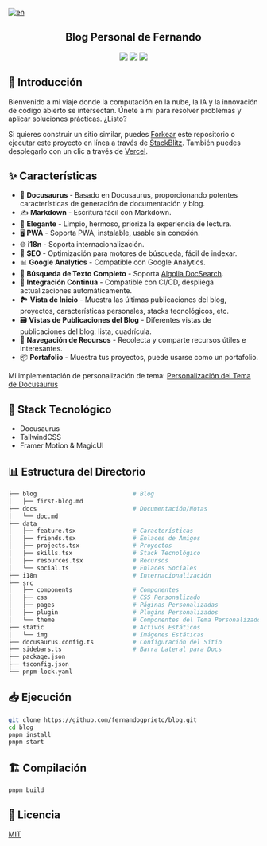 [![en](https://img.shields.io/badge/Idioma-en-blue.svg)](https://github.com/fernandogprieto/blog/blob/main/README.md)

<h2 align="center">
Blog Personal de Fernando
</h2>

<p align="center">
<a href="https://vercel.com/new/clone?repository-url=https://github.com/fernandogprieto/blog/tree/main&project-name=blog&repo-name=blog" rel="nofollow"><img src="https://vercel.com/button"></a>
<a href="https://app.netlify.com/start/deploy?repository=https://github.com/fernandogprieto/blog" rel="nofollow"><img src="https://www.netlify.com/img/deploy/button.svg"></a>
<a href="https://stackblitz.com/github/fernandogprieto/blog" rel="nofollow"><img src="https://developer.stackblitz.com/img/open_in_stackblitz.svg"></a>
</p>

## 👋 Introducción

Bienvenido a mi viaje donde la computación en la nube, la IA y la innovación de código abierto se intersectan. Únete a mí para resolver problemas y aplicar soluciones prácticas. ¿Listo?

Si quieres construir un sitio similar, puedes [Forkear](https://github.com/kuizuo/fernandogprieto/fork) este repositorio o ejecutar este proyecto en línea a través de [StackBlitz](https://stackblitz.com/github/fernandogprieto/blog). También puedes desplegarlo con un clic a través de [Vercel](https://vercel.com/new/clone?repository-url=https://github.com/fernandogprieto/blog/tree/main&project-name=blog&repo-name=blog).

## ✨ Características

- 🦖 **Docusaurus** - Basado en Docusaurus, proporcionando potentes características de generación de documentación y blog.
- ✍️ **Markdown** - Escritura fácil con Markdown.
- 🎨 **Elegante** - Limpio, hermoso, prioriza la experiencia de lectura.
- 🖥️ **PWA** - Soporta PWA, instalable, usable sin conexión.
- 🌐 **i18n** - Soporta internacionalización.
- 💯 **SEO** - Optimización para motores de búsqueda, fácil de indexar.
- 📊 **Google Analytics** - Compatible con Google Analytics.
- 🔎 **Búsqueda de Texto Completo** - Soporta [Algolia DocSearch](https://github.com/algolia/docsearch).
- 🚀 **Integración Continua** - Compatible con CI/CD, despliega actualizaciones automáticamente.
- 🏞️ **Vista de Inicio** - Muestra las últimas publicaciones del blog, proyectos, características personales, stacks tecnológicos, etc.
- 🗃️ **Vistas de Publicaciones del Blog** - Diferentes vistas de publicaciones del blog: lista, cuadrícula.
- 🌈 **Navegación de Recursos** - Recolecta y comparte recursos útiles e interesantes.
- 📦 **Portafolio** - Muestra tus proyectos, puede usarse como un portafolio.

Mi implementación de personalización de tema: [Personalización del Tema de Docusaurus](https://www.fernandogprieto.com/docs/docusuarus-intro)

## :wrench: Stack Tecnológico

- Docusaurus
- TailwindCSS
- Framer Motion & MagicUI

## 📊 Estructura del Directorio

```bash
├── blog                           # Blog
│   ├── first-blog.md
├── docs                           # Documentación/Notas
│   └── doc.md
├── data
│   ├── feature.tsx                # Características
│   ├── friends.tsx                # Enlaces de Amigos
│   ├── projects.tsx               # Proyectos
│   ├── skills.tsx                 # Stack Tecnológico
│   ├── resources.tsx              # Recursos
│   └── social.ts                  # Enlaces Sociales
├── i18n                           # Internacionalización
├── src
│   ├── components                 # Componentes
│   ├── css                        # CSS Personalizado
│   ├── pages                      # Páginas Personalizadas
│   ├── plugin                     # Plugins Personalizados
│   └── theme                      # Componentes del Tema Personalizado
├── static                         # Activos Estáticos
│   └── img                        # Imágenes Estáticas
├── docusaurus.config.ts           # Configuración del Sitio
├── sidebars.ts                    # Barra Lateral para Docs
├── package.json
├── tsconfig.json
└── pnpm-lock.yaml
```

## 📥 Ejecución

```bash
git clone https://github.com/fernandogprieto/blog.git
cd blog
pnpm install
pnpm start
```

## 🏗️ Compilación

```bash
pnpm build
```

## 📝 Licencia

[MIT](./LICENSE)
